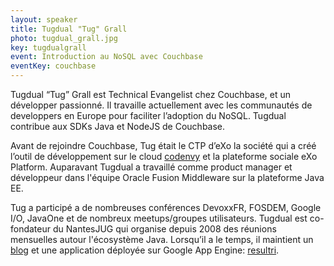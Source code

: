 ```yaml
---
layout: speaker
title: Tugdual "Tug" Grall
photo: tugdual_grall.jpg
key: tugdualgrall
event: Introduction au NoSQL avec Couchbase
eventKey: couchbase
---
```


Tugdual “Tug” Grall est Technical Evangelist chez Couchbase, et un développer passionné. Il travaille actuellement avec les communautés de developpers en Europe pour faciliter l’adoption du NoSQL. Tugdual contribue aux SDKs Java et NodeJS de Couchbase.

Avant de rejoindre Couchbase, Tug était le CTP d’eXo la société qui a créé l’outil de développement sur le cloud [codenvy](http://www.codenvy.com/) et la plateforme sociale eXo Platform. Auparavant Tugdual a travaillé comme product manager et développeur dans l'équipe Oracle Fusion Middleware sur la plateforme Java EE.

Tug a participé a de nombreuses conférences DevoxxFR, FOSDEM, Google I/O, JavaOne et de nombreux meetups/groupes utilisateurs. Tugdual est co-fondateur du NantesJUG qui organise depuis 2008 des réunions mensuelles autour l'écosystème Java. Lorsqu’il a le temps, il maintient un [blog](http://tugdualgrall.blogspot.com/) et une application déployée sur Google App Engine: [resultri](http://www.resultri.com/).
